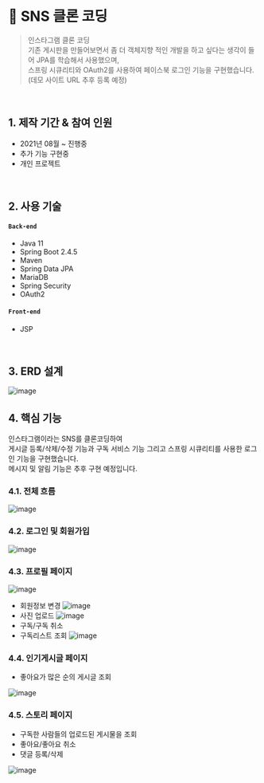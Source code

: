 # :pushpin: SNS 클론 코딩
>인스타그램 클론 코딩<br>
>기존 게시판을 만들어보면서 좀 더 객체지향 적인 개발을 하고 싶다는 생각이 들어 JPA를 학습해서 사용했으며,<br>
>스프링 시큐리티와 OAuth2를 사용하여 페이스북 로그인 기능을 구현했습니다.<br>
>(데모 사이트 URL 추후 등록 예정)

</br>

## 1. 제작 기간 & 참여 인원
- 2021년 08월 ~ 진행중
- 추가 기능 구현중
- 개인 프로젝트

</br>

## 2. 사용 기술
#### `Back-end`
  - Java 11
  - Spring Boot 2.4.5
  - Maven
  - Spring Data JPA
  - MariaDB
  - Spring Security
  - OAuth2 
#### `Front-end`
  - JSP

</br>

## 3. ERD 설계
![image](https://user-images.githubusercontent.com/45502553/134459345-9dab9a1e-1d0e-456e-b005-bd242649cf28.png)


## 4. 핵심 기능
인스타그램이라는 SNS를 클론코딩하여<br>
게시글 등록/삭제/수정 기능과 구독 서비스 기능 그리고 스프링 시큐리티를 사용한 로그인 기능을 구현했습니다.<br>
메시지 및 알림 기능은 추후 구현 예정입니다.

### 4.1. 전체 흐름
![image](https://user-images.githubusercontent.com/45502553/134457600-1e0de60f-2927-40e9-8443-7a2154a2bd45.png)

### 4.2. 로그인 및 회원가입
![image](https://user-images.githubusercontent.com/45502553/134460686-462c8a30-80df-4396-bec6-2e638dd12a40.png)

### 4.3. 프로필 페이지

![image](https://user-images.githubusercontent.com/45502553/134460293-5f581186-b7eb-4c83-85d3-8e83ecd51c5b.png)<br>
- 회원정보 변경
![image](https://user-images.githubusercontent.com/45502553/134460352-b2aa9de2-e819-4a7b-8522-fc99b4c5aef9.png)<br>
- 사진 업로드
![image](https://user-images.githubusercontent.com/45502553/134460425-3c33644b-2e0f-49a3-8447-03484f2ecea9.png)<br>
- 구독/구독 취소
- 구독리스트 조회
![image](https://user-images.githubusercontent.com/45502553/134460472-ca805bf2-3f0e-4ad8-9dca-e7bc16e3841f.png)

### 4.4. 인기게시글 페이지
- 좋아요가 많은 순의 게시글 조회

![image](https://user-images.githubusercontent.com/45502553/134460658-a863e8ad-ffb7-4294-8b90-11d7667e3ed8.png)

### 4.5. 스토리 페이지
- 구독한 사람들의 업로드된 게시물을 조회
- 좋아요/좋아요 취소
- 댓글 등록/삭제

![image](https://user-images.githubusercontent.com/45502553/134460583-a14de1ec-a0c4-4f7e-a10d-286b0acee75f.png)
</br>
